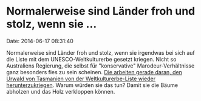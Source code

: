 Normalerweise sind Länder froh und stolz, wenn sie \...
=======================================================

Date: 2014-06-17 08:31:40

Normalerweise sind Länder froh und stolz, wenn sie irgendwas bei sich
auf die Liste mit dem UNESCO-Weltkulturerbe gesetzt kriegen. Nicht so
Australiens Regierung, die selbst für \"konservative\"
Marodeur-Verhältnisse ganz besonders fies zu sein scheinen. [Die
arbeiten gerade daran, den Urwald von Tasmanien von der
Weltkulturerbe-Liste wieder
herunterzukriegen](http://www.aljazeera.com/indepth/opinion/2014/06/tasmania-forests-delist-unesco-20146129330415263.html).
Warum würden sie das tun? Damit sie die Bäume abholzen und das Holz
verkloppen können.
